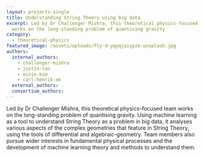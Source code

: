 ```yaml
---
layout: projects-single
title: Understanding String Theory using big data
excerpt: Led by Dr Challenger Mishra, this theoretical physics-focused team
  works on the long-standing problem of quantising gravity
category:
  - theoretical-physics
featured_image: /assets/uploads/fly-d-yqyqjaiypze-unsplash.jpg
authors:
  internal_authors:
    - challenger-mishra
    - justin-tan
    - oisin-kim
    - carl-henrik-ek
  external_authors:
  consortium_authors:
---
```

Led by Dr Challenger Mishra, this theoretical physics-focused team works on the long-standing problem of quantising gravity. Using machine learning as a tool to understand String Theory as a problem in big data, it analyses various aspects of the complex geometries that feature in String Theory, using the tools of differential and algebraic-geometry. Team members also pursue wider interests in fundamental physical processes and the development of machine learning theory and methods to understand them.
